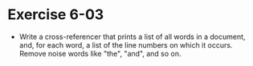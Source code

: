 # Exercise 6-03

- Write a cross-referencer that prints a list of all words in a document,
and, for each word, a list of the line numbers on which it occurs.
Remove noise words like "the", "and", and so on.
